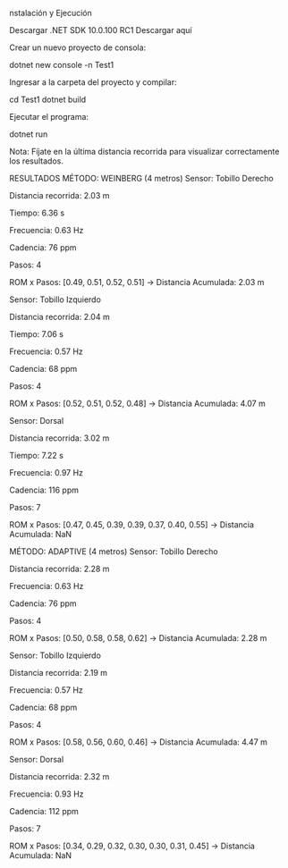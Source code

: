nstalación y Ejecución

Descargar .NET SDK 10.0.100 RC1
Descargar aquí

Crear un nuevo proyecto de consola:

dotnet new console -n Test1

Ingresar a la carpeta del proyecto y compilar:

cd Test1
dotnet build

Ejecutar el programa:

dotnet run

Nota: Fíjate en la última distancia recorrida para visualizar correctamente los resultados.

RESULTADOS
MÉTODO: WEINBERG (4 metros)
Sensor: Tobillo Derecho

Distancia recorrida: 2.03 m

Tiempo: 6.36 s

Frecuencia: 0.63 Hz

Cadencia: 76 ppm

Pasos: 4

ROM x Pasos: [0.49, 0.51, 0.52, 0.51]
→ Distancia Acumulada: 2.03 m

Sensor: Tobillo Izquierdo

Distancia recorrida: 2.04 m

Tiempo: 7.06 s

Frecuencia: 0.57 Hz

Cadencia: 68 ppm

Pasos: 4

ROM x Pasos: [0.52, 0.51, 0.52, 0.48]
→ Distancia Acumulada: 4.07 m

Sensor: Dorsal

Distancia recorrida: 3.02 m

Tiempo: 7.22 s

Frecuencia: 0.97 Hz

Cadencia: 116 ppm

Pasos: 7

ROM x Pasos: [0.47, 0.45, 0.39, 0.39, 0.37, 0.40, 0.55]
→ Distancia Acumulada: NaN

MÉTODO: ADAPTIVE (4 metros)
Sensor: Tobillo Derecho

Distancia recorrida: 2.28 m

Frecuencia: 0.63 Hz

Cadencia: 76 ppm

Pasos: 4

ROM x Pasos: [0.50, 0.58, 0.58, 0.62]
→ Distancia Acumulada: 2.28 m

Sensor: Tobillo Izquierdo

Distancia recorrida: 2.19 m

Frecuencia: 0.57 Hz

Cadencia: 68 ppm

Pasos: 4

ROM x Pasos: [0.58, 0.56, 0.60, 0.46]
→ Distancia Acumulada: 4.47 m

Sensor: Dorsal

Distancia recorrida: 2.32 m

Frecuencia: 0.93 Hz

Cadencia: 112 ppm

Pasos: 7

ROM x Pasos: [0.34, 0.29, 0.32, 0.30, 0.30, 0.31, 0.45]
→ Distancia Acumulada: NaN
